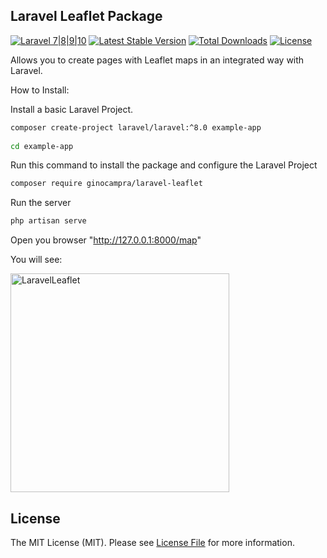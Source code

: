 ## Laravel Leaflet Package

[![Laravel 7|8|9|10](https://img.shields.io/badge/Laravel-8|9|10-orange.svg)](http://laravel.com)
[![Latest Stable Version](https://img.shields.io/packagist/v/ginocampra/laravel-leaflet)](https://packagist.org/packages/ginocampra/laravel-leaflet)
[![Total Downloads](https://poser.pugx.org/ginocampra/laravel-leaflet/downloads.png)](https://packagist.org/packages/ginocampra/laravel-leaflet)
[![License](https://img.shields.io/github/license/mashape/apistatus.svg)](https://packagist.org/packages/ginocampra/laravel-leaflet)

Allows you to create pages with Leaflet maps in an integrated way with Laravel.

How to Install:

Install a basic Laravel Project.

```bash
composer create-project laravel/laravel:^8.0 example-app
 
cd example-app
```

Run this command to install the package and configure the Laravel Project

```bash
composer require ginocampra/laravel-leaflet
```

Run the server

```bash
php artisan serve
```

Open you browser "http://127.0.0.1:8000/map"

You will see:

<img src="https://github.com/ginocampra/laravel-leaflet/blob/master/images/itworks.png" alt="LaravelLeaflet" height="350">

## License

The MIT License (MIT). Please see [License File](https://github.com/ginocampra/laravel-leaflet/blob/master/LICENSE.md) for more information.
